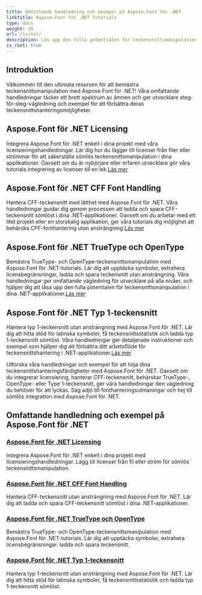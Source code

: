 ```yaml
---
title: Omfattande handledning och exempel på Aspose.Font för .NET
linktitle: Aspose.Font för .NET Tutorials
type: docs
weight: 10
url: /sv/net/
description: Lås upp den fulla potentialen för teckensnittsmanipulation med Aspose.Font .NET. Integrera licensiering sömlöst, hantera CFF-teckensnitt, behärska TrueType, OpenType och mer.
is_root: true
---
```

## Introduktion

Välkommen till den ultimata resursen för att bemästra teckensnittsmanipulation med Aspose.Font för .NET! Våra omfattande handledningar täcker ett brett spektrum av ämnen och ger utvecklare steg-för-steg-vägledning och exempel för att förbättra deras teckensnittshanteringsmöjligheter.

## Aspose.Font för .NET Licensing

 Integrera Aspose.Font för .NET enkelt i dina projekt med våra licensieringshandledningar. Lär dig hur du lägger till licenser från filer eller strömmar för att säkerställa sömlös teckensnittsmanipulation i dina applikationer. Oavsett om du är nybörjare eller erfaren utvecklare gör våra tutorials integrering av licenser till en lek.[Läs mer](./licensing/)

## Aspose.Font för .NET CFF Font Handling

Hantera CFF-teckensnitt med lätthet med Aspose.Font för .NET. Våra handledningar guidar dig genom processen att ladda och spara CFF-teckensnitt sömlöst i dina .NET-applikationer. Oavsett om du arbetar med ett litet projekt eller en storskalig applikation, ger våra tutorials dig möjlighet att behärska CFF-fonthantering utan ansträngning.[Läs mer](./cff-font-handling/)

## Aspose.Font för .NET TrueType och OpenType

 Bemästra TrueType- och OpenType-teckensnittsmanipulation med Aspose.Font för .NET-tutorials. Lär dig att upptäcka symboler, extrahera licensbegränsningar, ladda och spara teckensnitt utan ansträngning. Våra handledningar ger omfattande vägledning för utvecklare på alla nivåer, och hjälper dig att låsa upp den fulla potentialen för teckensnittsmanipulation i dina .NET-applikationer.[Läs mer](./truetype-opentype/)

## Aspose.Font för .NET Typ 1-teckensnitt

 Hantera typ 1-teckensnitt utan ansträngning med Aspose.Font för .NET. Lär dig att hitta stöd för latinska symboler, få teckensnittsstatistik och ladda typ 1-teckensnitt sömlöst. Våra handledningar ger detaljerade instruktioner och exempel som hjälper dig att förbättra ditt arbetsflöde för teckensnittshantering i .NET-applikationer.[Läs mer](./aspose-font-net-type1-font/)

Utforska våra handledningar och exempel för att höja dina teckensnittshanteringsfärdigheter med Aspose.Font för .NET. Oavsett om du integrerar licensiering, hanterar CFF-teckensnitt, behärskar TrueType-, OpenType- eller Type 1-teckensnitt, ger våra handledningar den vägledning du behöver för att lyckas. Säg adjö till fonthanteringsutmaningar och hej till sömlös integration med Aspose.Font för .NET. 
## Omfattande handledning och exempel på Aspose.Font för .NET 
### [Aspose.Font för .NET Licensing](./licensing/)
Integrera Aspose.Font för .NET enkelt i dina projekt med licensieringshandledningar. Lägg till licenser från fil eller ström för sömlös teckensnittsmanipulation.
### [Aspose.Font för .NET CFF Font Handling](./cff-font-handling/)
Hantera CFF-teckensnitt utan ansträngning med Aspose.Font för .NET. Lär dig att ladda och spara CFF-teckensnitt sömlöst i dina .NET-applikationer.
### [Aspose.Font för .NET TrueType och OpenType](./truetype-opentype/)
Bemästra TrueType- och OpenType-teckensnittsmanipulation med Aspose.Font för .NET-tutorials. Lär dig att upptäcka symboler, extrahera licensbegränsningar. ladda och spara teckensnitt.
### [Aspose.Font för .NET Typ 1-teckensnitt](./aspose-font-net-type1-font/)
Hantera typ 1-teckensnitt utan ansträngning med Aspose.Font för .NET. Lär dig att hitta stöd för latinska symboler, få teckensnittsstatistik och ladda typ 1-teckensnitt sömlöst. 